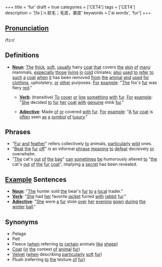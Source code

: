 +++
title = 'fur'
draft = true
categories = ['CET4']
tags = ['CET4']
description = '[fəː] n.软毛；毛皮，裘皮'
keywords = ['ai words', 'fur']
+++

## [Pronunciation](/post/pronunciation/)
/fɜːr/

## Definitions
- **[Noun](/post/noun/)**: [The](/post/the/) [thick](/post/thick/), [soft](/post/soft/), [usually](/post/usually/) hairy [coat](/post/coat/) [that](/post/that/) covers [the](/post/the/) [skin](/post/skin/) [of](/post/of/) [many](/post/many/) mammals, [especially](/post/especially/) [those](/post/those/) [living](/post/living/) [in](/post/in/) [cold](/post/cold/) climates; [also](/post/also/) [used](/post/used/) [to](/post/to/) [refer](/post/refer/) [to](/post/to/) [such](/post/such/) [a](/post/a/) [coat](/post/coat/) [when](/post/when/) [it](/post/it/) has been removed [from](/post/from/) [the](/post/the/) [animal](/post/animal/) [and](/post/and/) [used](/post/used/) [for](/post/for/) [clothing](/post/clothing/), upholstery, [or](/post/or/) [other](/post/other/) purposes. [For](/post/for/) [example](/post/example/): "[The](/post/the/) fox's [fur](/post/fur/) was fiery [red](/post/red/)."
  
  - **[Verb](/post/verb/)**: (transitive) [To](/post/to/) [cover](/post/cover/) [or](/post/or/) [line](/post/line/) [something](/post/something/) [with](/post/with/) [fur](/post/fur/). [For](/post/for/) [example](/post/example/): "[She](/post/she/) decided [to](/post/to/) [fur](/post/fur/) [her](/post/her/) [coat](/post/coat/) [with](/post/with/) [genuine](/post/genuine/) mink [fur](/post/fur/)."
  
  - **[Adjective](/post/adjective/)**: Made [of](/post/of/) [or](/post/or/) covered [with](/post/with/) [fur](/post/fur/). [For](/post/for/) [example](/post/example/): "[A](/post/a/) [fur](/post/fur/) [coat](/post/coat/) is [often](/post/often/) seen [as](/post/as/) [a](/post/a/) [symbol](/post/symbol/) [of](/post/of/) [luxury](/post/luxury/)."

## Phrases
- "[Fur](/post/fur/) [and](/post/and/) [feather](/post/feather/)" refers collectively [to](/post/to/) animals, [particularly](/post/particularly/) [wild](/post/wild/) ones.
- "[Beat](/post/beat/) [the](/post/the/) [fur](/post/fur/) [off](/post/off/)" is an informal [phrase](/post/phrase/) [meaning](/post/meaning/) [to](/post/to/) [defeat](/post/defeat/) decisively [or](/post/or/) overwhelm.
- "[The](/post/the/) cat's [out](/post/out/) [of](/post/of/) [the](/post/the/) [bag](/post/bag/)" [can](/post/can/) [sometimes](/post/sometimes/) [be](/post/be/) humorously altered [to](/post/to/) "[the](/post/the/) cat's [out](/post/out/) [of](/post/of/) [the](/post/the/) [fur](/post/fur/) [coat](/post/coat/)", implying [a](/post/a/) [secret](/post/secret/) has been revealed.

## [Example](/post/example/) Sentences
- **[Noun](/post/noun/)**: "[The](/post/the/) hunter sold [the](/post/the/) bear's [fur](/post/fur/) [to](/post/to/) [a](/post/a/) [local](/post/local/) trader."
- **[Verb](/post/verb/)**: "[She](/post/she/) had [her](/post/her/) favorite [jacket](/post/jacket/) furred [with](/post/with/) [rabbit](/post/rabbit/) [fur](/post/fur/)."
- **[Adjective](/post/adjective/)**: "[She](/post/she/) wore [a](/post/a/) [fur](/post/fur/) stole [over](/post/over/) [her](/post/her/) [evening](/post/evening/) [gown](/post/gown/) [during](/post/during/) [the](/post/the/) [winter](/post/winter/) [ball](/post/ball/)."

## Synonyms
- Pelage
- Pelt
- Fleece ([when](/post/when/) referring [to](/post/to/) [certain](/post/certain/) animals [like](/post/like/) [sheep](/post/sheep/))
- [Coat](/post/coat/) ([in](/post/in/) [the](/post/the/) context [of](/post/of/) [animal](/post/animal/) [fur](/post/fur/))
- [Velvet](/post/velvet/) ([when](/post/when/) describing [particularly](/post/particularly/) [soft](/post/soft/) [fur](/post/fur/))
- Plush (referring [to](/post/to/) [the](/post/the/) texture [of](/post/of/) [fur](/post/fur/))

